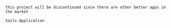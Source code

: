 `this project will be discontinued since there are other better apps in the market`


`Sails Application`
